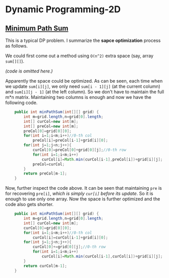 # Dynamic Programming-2D

## [Minimum Path Sum](https://leetcode.com/problems/minimum-path-sum/)

This is a typical DP problem. I summarize the **sapce optimization** process as follows.

We could first come out a method using `O(n^2)` extra space (say, array `sum[][]`). 

*(code is omitted here.)*

Apparently the space could be optimized. As can be seen, each time when we update `sum[i][j]`, we only need `sum[i - 1][j]` (at the current column) and `sum[i][j - 1]` (at the left column). So we don't have to maintain the full m*n matrix. Maintaining two columns is enough and now we have the following code.

```java
	public int minPathSum(int[][] grid) {
        int m=grid.length,n=grid[0].length;
        int[] curCol=new int[m];
        int[] preCol=new int[m];
        preCol[0]=grid[0][0];
        for(int i=1;i<m;i++)//0-th col
            preCol[i]=preCol[i-1]+grid[i][0];
        for(int j=1;j<n;j++){
            curCol[0]=preCol[0]+grid[0][j];//0-th row
            for(int i=1;i<m;i++)
                curCol[i]=Math.min(curCol[i-1],preCol[i])+grid[i][j];
            preCol=curCol;
        }
        return preCol[m-1];
    }
```

Now, further inspect the code above. It can be seen that maintaining `pre` is for recovering `pre[i]`, *which is simply `cur[i]` before its update*. So it is enough to use only one array. Now the space is further optimized and the code also gets shorter.

```java
	public int minPathSum(int[][] grid) {
        int m=grid.length,n=grid[0].length;
        int[] curCol=new int[m];
        curCol[0]=grid[0][0];
        for(int i=1;i<m;i++)//0-th col
            curCol[i]=curCol[i-1]+grid[i][0];
        for(int j=1;j<n;j++){
            curCol[0]+=grid[0][j];//0-th row
            for(int i=1;i<m;i++)
                curCol[i]=Math.min(curCol[i-1],curCol[i])+grid[i][j];
        }
        return curCol[m-1];
    }
```
